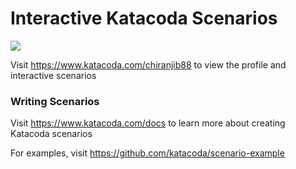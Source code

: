 # Interactive Katacoda Scenarios

[![](http://shields.katacoda.com/katacoda/chiranjib88/count.svg)](https://www.katacoda.com/chiranjib88 "Get your profile on Katacoda.com")

Visit https://www.katacoda.com/chiranjib88 to view the profile and interactive scenarios

### Writing Scenarios
Visit https://www.katacoda.com/docs to learn more about creating Katacoda scenarios

For examples, visit https://github.com/katacoda/scenario-example
